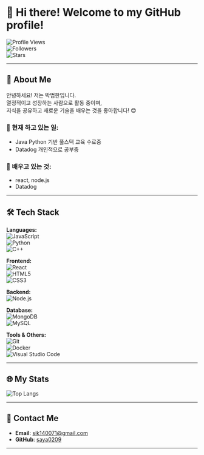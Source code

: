 # 👋 Hi there! Welcome to my GitHub profile!  

![Profile Views](https://komarev.com/ghpvc/?username=saya0209&color=blueviolet)  
![Followers](https://img.shields.io/github/followers/saya0209?style=social)  
![Stars](https://img.shields.io/github/stars/saya0209?style=social)  

---

## 🌟 About Me  

안녕하세요! 저는 박범한입니다.  
열정적이고 성장하는 사람으로 활동 중이며,  
지식을 공유하고 새로운 기술을 배우는 것을 좋아합니다! 😊  

### 🔭 현재 하고 있는 일:  
- Java Python 기반 풀스택 교육 수료중  
- Datadog 개인적으로 공부중

### 🌱 배우고 있는 것:  
- react, node.js 
- Datadog 

---

## 🛠️ Tech Stack  

**Languages:**  
![JavaScript](https://img.shields.io/badge/JavaScript-F7DF1E?style=flat-square&logo=javascript&logoColor=black)  
![Python](https://img.shields.io/badge/Python-3776AB?style=flat-square&logo=python&logoColor=white)  
![C++](https://img.shields.io/badge/C++-00599C?style=flat-square&logo=c%2B%2B&logoColor=white)  

**Frontend:**  
![React](https://img.shields.io/badge/React-61DAFB?style=flat-square&logo=react&logoColor=black)  
![HTML5](https://img.shields.io/badge/HTML5-E34F26?style=flat-square&logo=html5&logoColor=white)  
![CSS3](https://img.shields.io/badge/CSS3-1572B6?style=flat-square&logo=css3&logoColor=white)  

**Backend:**  
![Node.js](https://img.shields.io/badge/Node.js-339933?style=flat-square&logo=node-dot-js&logoColor=white)  

**Database:**  
![MongoDB](https://img.shields.io/badge/MongoDB-47A248?style=flat-square&logo=mongodb&logoColor=white)  
![MySQL](https://img.shields.io/badge/MySQL-4479A1?style=flat-square&logo=mysql&logoColor=white)  

**Tools & Others:**  
![Git](https://img.shields.io/badge/Git-F05032?style=flat-square&logo=git&logoColor=white)  
![Docker](https://img.shields.io/badge/Docker-2496ED?style=flat-square&logo=docker&logoColor=white)  
![Visual Studio Code](https://img.shields.io/badge/VS_Code-007ACC?style=flat-square&logo=visual-studio-code&logoColor=white)  

---

## 🌐 My Stats  
![Top Langs](https://github-readme-stats.vercel.app/api/top-langs/?username=saya0209&layout=compact&theme=radical)  

---

## 💌 Contact Me  

- **Email**: sik140071@gmail.com 
- **GitHub**: [saya0209](https://github.com/saya0209)  

---
